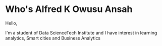 # Who's Alfred K Owusu Ansah

Hello,

I'm a student of Data ScienceTech Institute
and I have interest in learning analytics, Smart cities and Business Analytics
